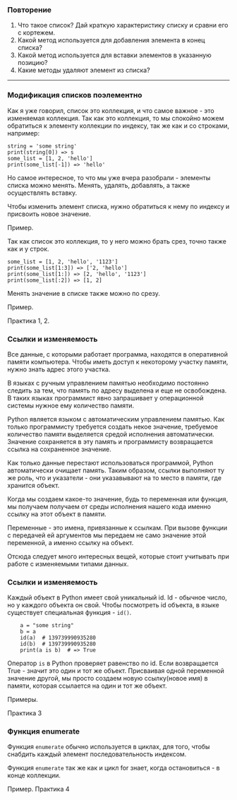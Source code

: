 ### Повторение

1. Что такое список? Дай краткую характеристику списку и сравни его с кортежем.
2. Какой метод используется для добавления элемента в конец списка?
3. Какой метод используется для вставки элементов в указанную позицию?
4. Какие методы удаляют элемент из списка?

---


### Модификация списков поэлементно

Как я уже говорил, список это коллекция, и что самое важное - это изменяемая коллекция.
Так как это коллекция, то мы спокойно можем обратиться к элементу коллекции по индексу, так же как и со строками, например:

    string = 'some string'
    print(string[0]) => s
    some_list = [1, 2, 'hello']
    print(some_list[-1]) => 'hello'

Но самое интересное, то что мы уже вчера разобрали - элементы списка можно менять. 
Менять, удалять, добавлять, а также осуществлять вставку.

Чтобы изменить элемент списка, нужно обратиться к нему по индексу и присвоить новое значение.

Пример.


Так как список это коллекция, то у него можно брать срез, точно также как и у строк.
    
    some_list = [1, 2, 'hello', '1123']
    print(some_list[1:3]) => ['2, 'hello']
    print(some_list[1:]) => [2, 'hello', '1123']
    print(some_list[:2]) => [1, 2]

Менять значение в списке также можно по срезу.

Пример.

Практика 1, 2.

### Ссылки и изменяемость

Все данные, с которыми работает программа, находятся в оперативной памяти компьютера. 
Чтобы иметь доступ к некоторому участку памяти, нужно знать адрес этого участка.

В языках с ручным управлением памятью необходимо постоянно следить за тем, что память по адресу выделена и еще не освобождена. 
В таких языках программист явно запрашивает у операционной системы нужное ему количество памяти.


Python является языком с автоматическим управлением памятью. 
Как только программисту требуется создать некое значение, требуемое количество памяти выделяется средой исполнения автоматически. 
Значение сохраняется в эту память и программисту возвращается ссылка на сохраненное значение.

Как только данные перестают использоваться программой, Python автоматически очищает память.
Таким образом, ссылки выполняют ту же роль, что и указатели - они указавывают на то место в памяти, где хранится объект.


Когда мы создаем какое-то значение, будь то переменная или функция, мы получаем получаем от среды исполнения нашего кода именно ссылку на этот объект в памяти.

Переменные - это имена, привязанные к ссылкам. При вызове функции с передачей ей аргументов мы передаем не само значение этой переменной,
а именно ссылку на объект.

Отсюда следует много интересных вещей, которые стоит учитывать при работе с изменяемыми типами данных.

### Ссылки и изменяемость

Каждый объект в Python имеет свой уникальный id. Id - обычное число, но у каждого объекта он свой.
Чтобы посмотреть id объекта, в языке существует специальная функция - `id()`.

        a = "some string"
        b = a
        id(a)  # 139739990935280
        id(b)  # 139739990935280
        print(a is b)  # => True

Оператор `is` в Python проверяет равенство по id. Если возвращается True - значит это один и тот же объект.
Присваивая одной переменной значение другой, мы просто создаем новую ссылку(новое имя) в памяти, которая ссылается на один и тот же объект.


Примеры.

Практика 3

### Функция enumerate

Функция `enumerate` обычно используется в циклах, для того, чтобы снабдить каждый элемент последовательность индексом.

Функция `enumerate` так же как и цикл for знает, когда остановиться - в конце коллекции.

Пример.
Практика 4